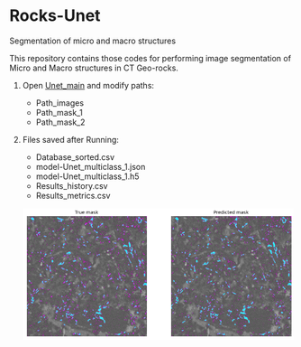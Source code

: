 # Rocks-Unet
Segmentation of micro and macro structures

This repository contains those codes for performing image segmentation of Micro and Macro structures in CT Geo-rocks.

1. Open [Unet_main](/v2.0/Unet_main.py) and modify paths:

    * Path_images
    * Path_mask_1
    * Path_mask_2

2. Files saved after Running:

    * Database_sorted.csv
    * model-Unet_multiclass_1.json
    * model-Unet_multiclass_1.h5
    * Results_history.csv
    * Results_metrics.csv

    ![Segmentation](Figure_segmentation.png)
